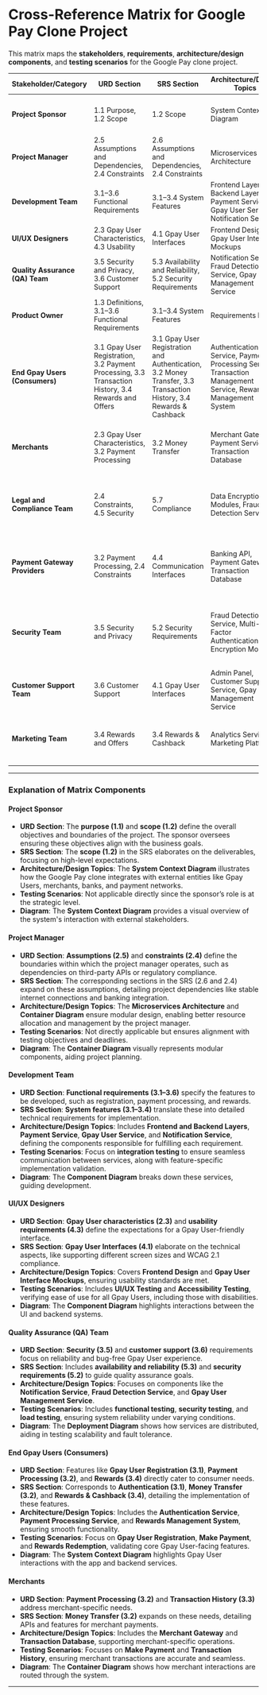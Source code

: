 # Cross-Reference Matrix for Google Pay Clone Project

This matrix maps the **stakeholders**, **requirements**, **architecture/design components**, and **testing scenarios** for the Google Pay clone project.

| **Stakeholder/Category**          | **URD Section**                                      | **SRS Section**                                           | **Architecture/Design Topics**                            | **Testing Scenarios**                                           | **Diagram**                    |
|-----------------------------------|-----------------------------------------------------|----------------------------------------------------------|------------------------------------------------------------|--------------------------------------------------------------|--------------------------------|
| **Project Sponsor**               | 1.1 Purpose, 1.2 Scope                              | 1.2 Scope                                                 | System Context Diagram                                      | -                                                            | ![System Context](./Diagrams/context.png) |
| **Project Manager**               | 2.5 Assumptions and Dependencies, 2.4 Constraints   | 2.6 Assumptions and Dependencies, 2.4 Constraints        | Microservices Architecture                                  | -                                                            | ![Container Diagram](./Diagrams/Container.png) |
| **Development Team**              | 3.1–3.6 Functional Requirements                     | 3.1–3.4 System Features                                  | Frontend Layer, Backend Layer, Payment Service, Gpay User Service, Notification Service | Integration Testing, Code Implementation                      | ![Component Diagram](./Diagrams/component1.png) |
| **UI/UX Designers**               | 2.3 Gpay User Characteristics, 4.3 Usability             | 4.1 Gpay User Interfaces                                       | Frontend Design, Gpay User Interface Mockups                     | UI/UX Testing, Accessibility Testing                          | ![Component Diagram](./Diagrams/component1.png) |
| **Quality Assurance (QA) Team**   | 3.5 Security and Privacy, 3.6 Customer Support      | 5.3 Availability and Reliability, 5.2 Security Requirements | Notification Service, Fraud Detection Service, Gpay User Management Service | Functional Testing, Security Testing, Load Testing            | ![Deployment Diagram](./Diagrams/Deployment.png) |
| **Product Owner**                 | 1.3 Definitions, 3.1–3.6 Functional Requirements    | 3.1–3.4 System Features                                  | Requirements Matrix                                          | -                                                            | -                              |
| **End Gpay Users (Consumers)**         | 3.1 Gpay User Registration, 3.2 Payment Processing, 3.3 Transaction History, 3.4 Rewards and Offers | 3.1 Gpay User Registration and Authentication, 3.2 Money Transfer, 3.3 Transaction History, 3.4 Rewards & Cashback | Authentication Service, Payment Processing Service, Transaction Management Service, Rewards Management System | Gpay User Registration, Make Payment, View Transaction History, Rewards & Cashback, Notifications | ![System Context](./Diagrams/context.png) |
| **Merchants**                     | 2.3 Gpay User Characteristics, 3.2 Payment Processing    | 3.2 Money Transfer                                        | Merchant Gateway, Payment Service, Transaction Database      | Make Payment, Transaction History, Payment Method Addition    | ![Container Diagram](./Diagrams/Container.png) |
| **Legal and Compliance Team**     | 2.4 Constraints, 4.5 Security                       | 5.7 Compliance                                            | Data Encryption Modules, Fraud Detection Service             | Compliance Testing, Security Audits, Regulatory Compliance Testing | ![Deployment Diagram](./Diagrams/Deployment.png) |
| **Payment Gateway Providers**     | 3.2 Payment Processing, 2.4 Constraints             | 4.4 Communication Interfaces                              | Banking API, Payment Gateway, Transaction Database           | Payment Method Integration, Payment Processing Testing, Bank API Integration | ![Component Diagram](./Diagrams/component2.png) |
| **Security Team**                 | 3.5 Security and Privacy                            | 5.2 Security Requirements                                 | Fraud Detection Service, Multi-Factor Authentication, Data Encryption Modules | Security Testing, Fraud Detection Testing, Penetration Testing, Compliance Testing | ![Deployment Diagram](./Diagrams/Deployment.png) |
| **Customer Support Team**         | 3.6 Customer Support                                | 4.1 Gpay User Interfaces                                       | Admin Panel, Customer Support Service, Gpay User Management Service | Contacting Customer Support, Issue Resolution, FAQ Testing    | ![Deployment Diagram](./Diagrams/Deployment.png) |
| **Marketing Team**                | 3.4 Rewards and Offers                              | 3.4 Rewards & Cashback                                    | Analytics Service, Marketing Platform                        | Rewards Redemption Testing, Marketing Campaign Testing        | ![System Context](./Diagrams/context.png) |

---

### Explanation of Matrix Components

#### **Project Sponsor**  
- **URD Section**: The **purpose (1.1)** and **scope (1.2)** define the overall objectives and boundaries of the project. The sponsor oversees ensuring these objectives align with the business goals.  
- **SRS Section**: The **scope (1.2)** in the SRS elaborates on the deliverables, focusing on high-level expectations.  
- **Architecture/Design Topics**: The **System Context Diagram** illustrates how the Google Pay clone integrates with external entities like Gpay Users, merchants, banks, and payment networks.  
- **Testing Scenarios**: Not applicable directly since the sponsor’s role is at the strategic level.  
- **Diagram**: The **System Context Diagram** provides a visual overview of the system's interaction with external stakeholders.  

#### **Project Manager**  
- **URD Section**: **Assumptions (2.5)** and **constraints (2.4)** define the boundaries within which the project manager operates, such as dependencies on third-party APIs or regulatory compliance.  
- **SRS Section**: The corresponding sections in the SRS (2.6 and 2.4) expand on these assumptions, detailing project dependencies like stable internet connections and banking integration.  
- **Architecture/Design Topics**: The **Microservices Architecture** and **Container Diagram** ensure modular design, enabling better resource allocation and management by the project manager.  
- **Testing Scenarios**: Not directly applicable but ensures alignment with testing objectives and deadlines.  
- **Diagram**: The **Container Diagram** visually represents modular components, aiding project planning.  

#### **Development Team**  
- **URD Section**: **Functional requirements (3.1–3.6)** specify the features to be developed, such as registration, payment processing, and rewards.  
- **SRS Section**: **System features (3.1–3.4)** translate these into detailed technical requirements for implementation.  
- **Architecture/Design Topics**: Includes **Frontend and Backend Layers**, **Payment Service**, **Gpay User Service**, and **Notification Service**, defining the components responsible for fulfilling each requirement.  
- **Testing Scenarios**: Focus on **integration testing** to ensure seamless communication between services, along with feature-specific implementation validation.  
- **Diagram**: The **Component Diagram** breaks down these services, guiding development.  

#### **UI/UX Designers**  
- **URD Section**: **Gpay User characteristics (2.3)** and **usability requirements (4.3)** define the expectations for a Gpay User-friendly interface.  
- **SRS Section**: **Gpay User Interfaces (4.1)** elaborate on the technical aspects, like supporting different screen sizes and WCAG 2.1 compliance.  
- **Architecture/Design Topics**: Covers **Frontend Design** and **Gpay User Interface Mockups**, ensuring usability standards are met.  
- **Testing Scenarios**: Includes **UI/UX Testing** and **Accessibility Testing**, verifying ease of use for all Gpay Users, including those with disabilities.  
- **Diagram**: The **Component Diagram** highlights interactions between the UI and backend systems.  

#### **Quality Assurance (QA) Team**  
- **URD Section**: **Security (3.5)** and **customer support (3.6)** requirements focus on reliability and bug-free Gpay User experience.  
- **SRS Section**: Includes **availability and reliability (5.3)** and **security requirements (5.2)** to guide quality assurance goals.  
- **Architecture/Design Topics**: Focuses on components like the **Notification Service**, **Fraud Detection Service**, and **Gpay User Management Service**.  
- **Testing Scenarios**: Includes **functional testing**, **security testing**, and **load testing**, ensuring system reliability under varying conditions.  
- **Diagram**: The **Deployment Diagram** shows how services are distributed, aiding in testing scalability and fault tolerance.  

#### **End Gpay Users (Consumers)**  
- **URD Section**: Features like **Gpay User Registration (3.1)**, **Payment Processing (3.2)**, and **Rewards (3.4)** directly cater to consumer needs.  
- **SRS Section**: Corresponds to **Authentication (3.1)**, **Money Transfer (3.2)**, and **Rewards & Cashback (3.4)**, detailing the implementation of these features.  
- **Architecture/Design Topics**: Includes the **Authentication Service**, **Payment Processing Service**, and **Rewards Management System**, ensuring smooth functionality.  
- **Testing Scenarios**: Focus on **Gpay User Registration**, **Make Payment**, and **Rewards Redemption**, validating core Gpay User-facing features.  
- **Diagram**: The **System Context Diagram** highlights Gpay User interactions with the app and backend services.  

#### **Merchants**  
- **URD Section**: **Payment Processing (3.2)** and **Transaction History (3.3)** address merchant-specific needs.  
- **SRS Section**: **Money Transfer (3.2)** expands on these needs, detailing APIs and features for merchant payments.  
- **Architecture/Design Topics**: Includes the **Merchant Gateway** and **Transaction Database**, supporting merchant-specific operations.  
- **Testing Scenarios**: Focuses on **Make Payment** and **Transaction History**, ensuring merchant transactions are accurate and seamless.  
- **Diagram**: The **Container Diagram** shows how merchant interactions are routed through the system.  

---
